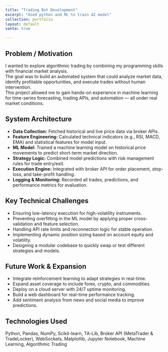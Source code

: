 ```yaml
---
title: "Trading Bot Development"
excerpt: "Used python and ML to train AI model"
collection: portfolio
layout: default
vanta: true

---
```



## Problem / Motivation

I wanted to explore algorithmic trading by combining my programming skills with financial market analysis.  
The goal was to build an automated system that could analyze market data, identify profitable opportunities, and execute trades without human intervention.  
This project allowed me to gain hands-on experience in machine learning for time-series forecasting, trading APIs, and automation — all under real market conditions.

## System Architecture

- **Data Collection:** Fetched historical and live price data via broker APIs.
- **Feature Engineering:** Calculated technical indicators (e.g., RSI, MACD, EMA) and statistical features for model input.
- **ML Model:** Trained a machine learning model on historical price movements to predict short-term market direction.
- **Strategy Logic:** Combined model predictions with risk management rules for trade entry/exit.
- **Execution Engine:** Integrated with broker API for order placement, stop-loss, and take-profit handling.
- **Logging & Monitoring:** Recorded all trades, predictions, and performance metrics for evaluation.

## Key Technical Challenges

- Ensuring low-latency execution for high-volatility instruments.
- Preventing overfitting in the ML model by applying proper cross-validation and feature selection.
- Handling API rate limits and reconnection logic for stable operation.
- Implementing dynamic position sizing based on account equity and volatility.
- Designing a modular codebase to quickly swap or test different strategies and models.

## Future Work & Expansion

- Integrate reinforcement learning to adapt strategies in real-time.
- Expand asset coverage to include forex, crypto, and commodities.
- Deploy on a cloud server with 24/7 uptime monitoring.
- Build a web dashboard for real-time performance tracking.
- Add sentiment analysis from news and social media to improve predictions.

## Technologies Used

Python, Pandas, NumPy, Scikit-learn, TA-Lib, Broker API (MetaTrader & TradeLocker), WebSockets, Matplotlib, Jupyter Notebook, Machine Learning, Algorithmic Trading